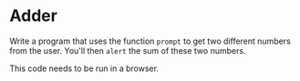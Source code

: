 # Adder

Write a program that uses the function `prompt` to get two different numbers from the user. You'll then `alert` the sum of these two numbers.

This code needs to be run in a browser.